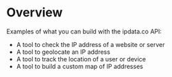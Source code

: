 # Overview

Examples of what you can build with the ipdata.co API:

- A tool to check the IP address of a website or server
- A tool to geolocate an IP address
- A tool to track the location of a user or device
- A tool to build a custom map of IP addresses
